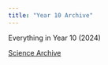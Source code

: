 ```yaml
---
title: "Year 10 Archive"
---
```


Everything in Year 10 (2024)

[Science Archive](/year-10/science/science.md)
